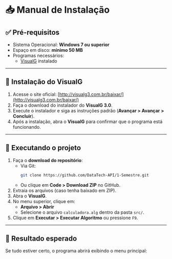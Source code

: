 # 📥 Manual de Instalação

## ✅ Pré-requisitos
- Sistema Operacional: **Windows 7 ou superior**
- Espaço em disco: **mínimo 50 MB**
- Programas necessários:
  - [VisualG](http://visualg3.com.br/baixar/) instalado

---

## 🔧 Instalação do VisualG
1. Acesse o site oficial: [http://visualg3.com.br/baixar/](http://visualg3.com.br/baixar/)
2. Faça o download do instalador do **VisualG 3.0**.
3. Execute o instalador e siga as instruções padrão (**Avançar > Avançar > Concluir**).
4. Após a instalação, abra o **VisualG** para confirmar que o programa está funcionando.

---

## 📂 Executando o projeto
1. Faça o **download do repositório**:
   - Via Git:
     ```bash
     git clone https://github.com/DataTech-API/1-Semestre.git
     ```
   - Ou clique em **Code > Download ZIP** no GitHub.
2. Extraia os arquivos (caso tenha baixado em ZIP).
3. Abra o **VisualG**.
4. No menu superior, clique em:
   - **Arquivo > Abrir**
   - Selecione o arquivo `calculadora.alg` dentro da pasta `src/`.
5. Clique em **Executar > Executar Algoritmo** ou pressione `F9`.

---

## 🎯 Resultado esperado
Se tudo estiver certo, o programa abrirá exibindo o menu principal:

